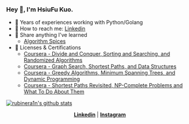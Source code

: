 ### Hey 👋, I'm HsiuFu Kuo.

<!--
**zpoint/zpoint** is a ✨ _special_ ✨ repository because its `README.md` (this file) appears on your GitHub profile.

Here are some ideas to get you started:

- 🔭 I’m currently working on ...
- 🌱 I’m currently learning ...
- 👯 I’m looking to collaborate on ...
- 🤔 I’m looking for help with ...
- 💬 Ask me about ...
- 📫 How to reach me: ...
- 😄 Pronouns: ...
- ⚡ Fun fact: ...
🌱 I’m currently working on [go-Internals](https://github.com/zpoint/go-Internals) off the work time

- 🌱 I’m currently learning [程序员的自我修养](https://book.douban.com/subject/3652388/)
  - [Python Spices](https://python-spices.readthedocs.io/)
  - 🌱 I’m currently learning [System Design](https://www.educative.io/courses/grokking-the-system-design-interview)
-->

- 🤔 Years of experiences working with Python/Golang
- 💬 How to reach me: [Linkedin](https://www.linkedin.com/in/hsiufukuo/)
- 📖 Share anything I've learned
  - [Algorithm Spices](https://algorithm-spices.readthedocs.io/)
- 🌟 Licenses & Certifications
  - [Coursera - Divide and Conquer, Sorting and Searching, and Randomized Algorithms](https://www.coursera.org/account/accomplishments/certificate/8XT2F6FCZH5X)
  - [Coursera - Graph Search, Shortest Paths, and Data Structures](https://www.coursera.org/account/accomplishments/certificate/7PV3UMZZKPUP)
  - [Coursera - Greedy Algorithms, Minimum Spanning Trees, and Dynamic Programming](https://www.coursera.org/account/accomplishments/certificate/68XS4Z7X6JQJ)
  - [Coursera - Shortest Paths Revisited, NP-Complete Problems and What To Do About Them](https://www.coursera.org/account/accomplishments/certificate/3EUM8WTY24Q7)

[![rubinera1n's github stats](https://github-readme-stats.vercel.app/api?username=rubinera1n&theme=cobalt&show_icons=true)](https://github.com/rubinera1n)

<p align="center">
  <!--<strong><a href="https://medium.com/xiufuguo/">Medium</a></strong> |-->
  <strong><a href="https://www.linkedin.com/in/hsiufukuo/">Linkedin</a></strong> |
  <strong><a href="https://www.instagram.com/rubinera1n/">Instagram</a></strong>
</p>
